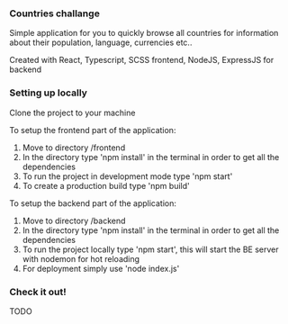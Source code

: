 ### Countries challange

Simple application for you to quickly browse all countries for information about their population, language, currencies etc..

Created with React, Typescript, SCSS frontend, NodeJS, ExpressJS for backend

### Setting up locally

Clone the project to your machine

To setup the frontend part of the application:

1. Move to directory /frontend
2. In the directory type 'npm install' in the terminal in order to get all the dependencies
3. To run the project in development mode type 'npm start'
4. To create a production build type 'npm build'

To setup the backend part of the application:

1. Move to directory /backend
2. In the directory type 'npm install' in the terminal in order to get all the dependencies
3. To run the project locally type 'npm start', this will start the BE server with nodemon for hot reloading
4. For deployment simply use 'node index.js'

### Check it out!

TODO
